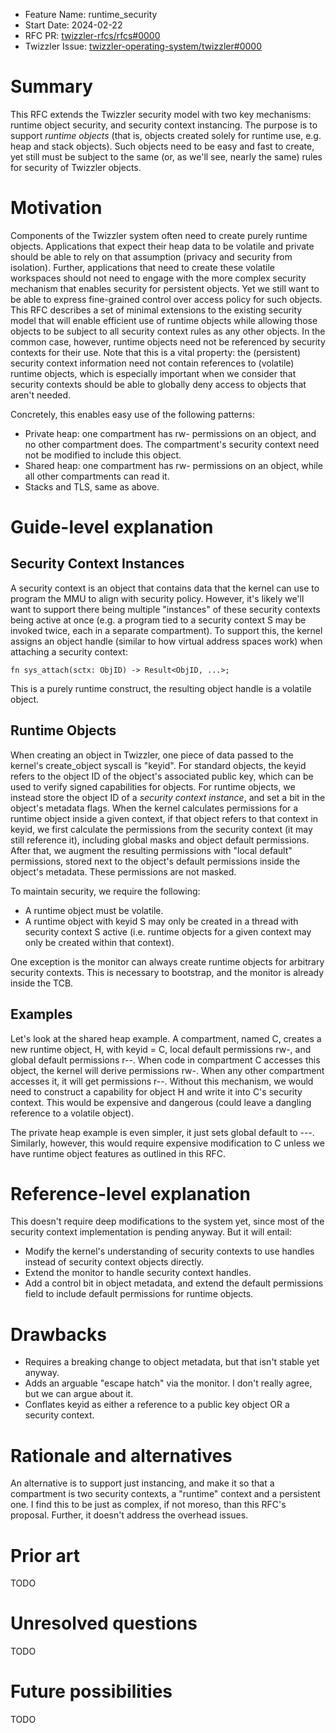 - Feature Name: runtime_security
- Start Date: 2024-02-22
- RFC PR: [twizzler-rfcs/rfcs#0000](https://github.com/twizzler-operating-system/rfcs/pull/0000)
- Twizzler Issue: [twizzler-operating-system/twizzler#0000](https://github.com/twizzler-operating-system/twizzler/issues/0000)

# Summary
[summary]: #summary

This RFC extends the Twizzler security model with two key mechanisms: runtime object security, and security context instancing. The purpose is
to support _runtime objects_ (that is, objects created solely for runtime use, e.g. heap and stack objects). Such objects need to be easy and fast
to create, yet still must be subject to the same (or, as we'll see, nearly the same) rules for security of Twizzler objects.

# Motivation
[motivation]: #motivation

Components of the Twizzler system often need to create purely runtime objects. Applications that expect their heap data to be volatile and private
should be able to rely on that assumption (privacy and security from isolation). Further, applications that need to create these volatile workspaces
should not need to engage with the more complex security mechanism that enables security for persistent objects. Yet we still want to be able to express
fine-grained control over access policy for such objects. This RFC describes a set of minimal extensions to the existing security model that will enable
efficient use of runtime objects while allowing those objects to be subject to all security context rules as any other objects. In the common case, however,
runtime objects need not be referenced by security contexts for their use. Note that this is a vital property: the (persistent) security context information
need not contain references to (volatile) runtime objects, which is especially important when we consider that security contexts should be able to globally deny
access to objects that aren't needed.

Concretely, this enables easy use of the following patterns:

 - Private heap: one compartment has rw- permissions on an object, and no other compartment does. The compartment's security context need not be modified to include this object.
 - Shared heap: one compartment has rw- permissions on an object, while all other compartments can read it.
 - Stacks and TLS, same as above.

# Guide-level explanation
[guide-level-explanation]: #guide-level-explanation

## Security Context Instances

A security context is an object that contains data that the kernel can use to program the MMU to align with security policy. However, it's likely we'll want to support
there being multiple "instances" of these security contexts being active at once (e.g. a program tied to a security context S may be invoked twice, each in a separate compartment).
To support this, the kernel assigns an object handle (similar to how virtual address spaces work) when attaching a security context:

```{rust}
fn sys_attach(sctx: ObjID) -> Result<ObjID, ...>;
```

This is a purely runtime construct, the resulting object handle is a volatile object.

## Runtime Objects

When creating an object in Twizzler, one piece of data passed to the kernel's create_object syscall is "keyid". For standard objects, the keyid refers to the 
object ID of the object's associated public key, which can be used to verify signed capabilities for objects. For runtime objects, we instead store the object ID
of a _security context instance_, and set a bit in the object's metadata flags. When the kernel calculates permissions for a runtime object inside a given context,
if that object refers to that context in keyid, we first calculate the permissions from the security context (it may still reference it), including global masks and
object default permissions. After that, we augment the resulting permissions with "local default" permissions, stored next to the object's default permissions inside
the object's metadata. These permissions are not masked.

To maintain security, we require the following:

 - A runtime object must be volatile.
 - A runtime object with keyid S may only be created in a thread with security context S active (i.e. runtime objects for a given context may only be created within that context).

One exception is the monitor can always create runtime objects for arbitrary security contexts. This is necessary to bootstrap, and the monitor is already inside the TCB.

## Examples

Let's look at the shared heap example. A compartment, named C, creates a new runtime object, H, with keyid = C, local default permissions rw-, and global default permissions r--.
When code in compartment C accesses this object, the kernel will derive permissions rw-. When any other compartment accesses it, it will get permissions r--. Without this mechanism,
we would need to construct a capability for object H and write it into C's security context. This would be expensive and dangerous (could leave a dangling reference to a volatile object).

The private heap example is even simpler, it just sets global default to ---. Similarly, however, this would require expensive modification to C unless we have runtime object features as outlined in this RFC.

# Reference-level explanation
[reference-level-explanation]: #reference-level-explanation

This doesn't require deep modifications to the system yet, since most of the security context implementation is pending anyway. But it will entail:

 - Modify the kernel's understanding of security contexts to use handles instead of security context objects directly.
 - Extend the monitor to handle security context handles.
 - Add a control bit in object metadata, and extend the default permissions field to include default permissions for runtime objects.

# Drawbacks
[drawbacks]: #drawbacks

- Requires a breaking change to object metadata, but that isn't stable yet anyway.
- Adds an arguable "escape hatch" via the monitor. I don't really agree, but we can argue about it.
- Conflates keyid as either a reference to a public key object OR a security context.

# Rationale and alternatives
[rationale-and-alternatives]: #rationale-and-alternatives

An alternative is to support just instancing, and make it so that a compartment is two security contexts, a "runtime" context and a persistent one.
I find this to be just as complex, if not moreso, than this RFC's proposal. Further, it doesn't address the overhead issues.

# Prior art
[prior-art]: #prior-art

TODO

# Unresolved questions
[unresolved-questions]: #unresolved-questions

TODO

# Future possibilities
[future-possibilities]: #future-possibilities

TODO
